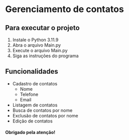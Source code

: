 # Gerenciamento de contatos

## Para executar o projeto

1. Instale o Python 3.11.9
2. Abra o arquivo Main.py
3. Execute o arquivo Main.py
4. Siga as instruções do programa

## Funcionalidades

- Cadastro de contatos
  - Nome
  - Telefone
  - Email
- Listagem de contatos
- Busca de contatos por nome
- Exclusão de contatos por nome
- Edição de contatos

#### Obrigado pela atenção!
